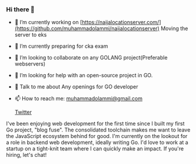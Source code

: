 ### Hi there 👋

<!--
**muhammadolammi/muhammadolammi** is a ✨ _special_ ✨ repository because its `README.md` (this file) appears on your GitHub profile.

Here are some ideas to get you started:

- 🔭 I’m currently working on ...
- 🌱 I’m currently learning ...
- 👯 I’m looking to collaborate on ...
- 🤔 I’m looking for help with ...
- 💬 Ask me about ...
- 📫 How to reach me: ...
- 😄 Pronouns: ...
- ⚡ Fun fact: ...
-->
- 🔭 I’m currently working on [https://naijalocationserver.com/](https://github.com/muhammadolammi/naijalocationserver) Moving the server to eks
- 🌱 I’m currently preparing for cka exam
- 👯 I’m looking to collaborate on any GOLANG project(Preferable webservers)
- 🤔 I’m looking for help with an open-source project in GO.
- 💬 Talk to me about Any openings for GO developer
- 📫 How to reach me: muhammadolammi@gmail.com

  [Twitter](https://twitter.com/MAkewukanwo)


I've been enjoying web development for the first time since I built my first Go project, "blog fuse". The consolidated toolchain makes me want to leave the JavaScript ecosystem behind for good.
I'm currently on the lookout for a role in backend web development, ideally writing Go. I'd love to work at a startup on a tight-knit team where I can quickly make an impact. If you're hiring, let's chat!

